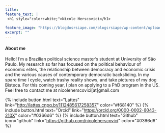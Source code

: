 ```yaml
---
title: 
feature_text: |
 <h1 style="color:white;">Nicole Herscovici</h1>
  
feature_image: "https://blogdosrsiape.com/blogsrsiape/wp-content/uploads/sites/2/2018/02/saompa.png"
excerpt: ""
---
```


#### About me

Hello! I’m a Brazilian political science master’s student at University of São Paulo. My research so far has focused on the political behaviour of economic elites, the relationship between democracy and economic crisis and the various causes of contemporary democratic backsliding. In my spare time I cycle, watch trashy reality shows, and take pictures of my dog Bisteca. For this coming year, I plan on applying to a PhD program in the US. Feel free to contact me at nicoleherscovici[at]gmail.com

{% include button.html text="Lattes" link="http://lattes.cnpq.br/1112485617258357" color="#f68140" %} {% include button.html text="Orcid" link="https://orcid.org/0000-0002-6043-210X" color="#0366d6" %}  {% include button.html text="Github" icon="github" link="https://github.com/nicoleherscovici" color="#0366d6" %}

